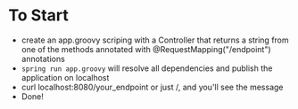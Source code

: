 # To Start
- create an app.groovy scriping with a Controller that returns a string from one of the methods annotated with @RequestMapping("/endpoint") annotations
- `spring run app.groovy` will resolve all dependencies and publish the application on localhost
- curl localhost:8080/your_endpoint or just /, and you'll see the message
- Done!
